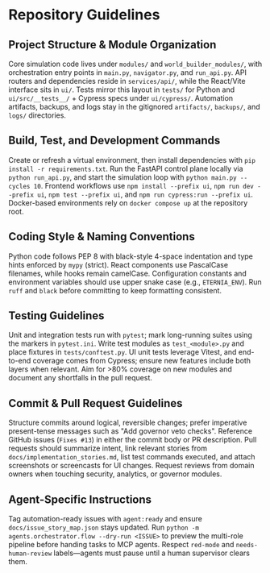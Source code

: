 # Repository Guidelines

## Project Structure & Module Organization
Core simulation code lives under `modules/` and `world_builder_modules/`, with orchestration entry points in `main.py`, `navigator.py`, and `run_api.py`. API routers and dependencies reside in `services/api/`, while the React/Vite interface sits in `ui/`. Tests mirror this layout in `tests/` for Python and `ui/src/__tests__/` + Cypress specs under `ui/cypress/`. Automation artifacts, backups, and logs stay in the gitignored `artifacts/`, `backups/`, and `logs/` directories.

## Build, Test, and Development Commands
Create or refresh a virtual environment, then install dependencies with `pip install -r requirements.txt`. Run the FastAPI control plane locally via `python run_api.py`, and start the simulation loop with `python main.py --cycles 10`. Frontend workflows use `npm install --prefix ui`, `npm run dev --prefix ui`, `npm test --prefix ui`, and `npm run cypress:run --prefix ui`. Docker-based environments rely on `docker compose up` at the repository root.

## Coding Style & Naming Conventions
Python code follows PEP 8 with black-style 4-space indentation and type hints enforced by `mypy` (strict). React components use PascalCase filenames, while hooks remain camelCase. Configuration constants and environment variables should use upper snake case (e.g., `ETERNIA_ENV`). Run `ruff` and `black` before committing to keep formatting consistent.

## Testing Guidelines
Unit and integration tests run with `pytest`; mark long-running suites using the markers in `pytest.ini`. Write test modules as `test_<module>.py` and place fixtures in `tests/conftest.py`. UI unit tests leverage Vitest, and end-to-end coverage comes from Cypress; ensure new features include both layers when relevant. Aim for >80% coverage on new modules and document any shortfalls in the pull request.

## Commit & Pull Request Guidelines
Structure commits around logical, reversible changes; prefer imperative present-tense messages such as "Add governor veto checks". Reference GitHub issues (`Fixes #13`) in either the commit body or PR description. Pull requests should summarize intent, link relevant stories from `docs/implementation_stories.md`, list test commands executed, and attach screenshots or screencasts for UI changes. Request reviews from domain owners when touching security, analytics, or governor modules.

## Agent-Specific Instructions
Tag automation-ready issues with `agent:ready` and ensure `docs/issue_story_map.json` stays updated. Run `python -m agents.orchestrator.flow --dry-run <ISSUE>` to preview the multi-role pipeline before handing tasks to MCP agents. Respect `red-mode` and `needs-human-review` labels—agents must pause until a human supervisor clears them.
